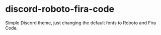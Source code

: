 # discord-roboto-fira-code
Simple Discord theme, just changing the default fonts to Roboto and Fira Code.
